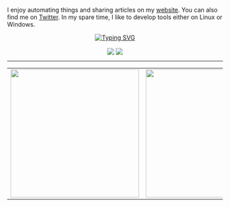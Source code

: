 <!-- GitHub Profile -->

I enjoy automating things and sharing articles on my [website](https://nozerobit.gitlab.io). You can also find me on [Twitter](https://twitter.com/nozerobit). In my spare time, I like to develop tools either on Linux or Windows.

<p align="center">
<a href="https://git.io/typing-svg"><img align="center"  src="https://readme-typing-svg.herokuapp.com?font=Fira+Code&weight=100&duration=2000&pause=1000&color=6E9AE0&center=true&vCenter=true&width=435&lines=Z0Z0Z0Z0Z0Z0Z0Z0Z0Z0Z0Z0Z0Z0Z0Z0" alt="Typing SVG" /></a>
</p>

<!-- Profile -->

<p align="center">
    <a href="https://twitter.com/nozerobit"><img  align="center" src="https://img.shields.io/twitter/follow/nozerobit?style=for-the-badge&logo=twitter&logoColor=ffffff&labelColor=1a1a1a&color=6e9ae0"></a>
    <a href="https://github.com/nozerobit"><img align="center" src="https://img.shields.io/github/followers/nozerobit?style=for-the-badge&logo=github&logoColor=ffffff&labelColor=1a1a1a&color=6e9ae0"></a>
</p>

---

<!-- Github Stats -->
<div align="center">
  <table>
    <tr>
    <td>
        <a href="https://github.com/nozerobit/nozerobit">
        <img height="300px" align="center" src="https://github-readme-stats.vercel.app/api?username=nozerobit&include_all_commits=true&custom_title=nozerobit's+GitHub+Stats&hide=contribs&show_icons=true&line_height=32&count_private=true&title_color=ffffff&text_color=c9cacc&icon_color=6e9ae0&bg_color=1a1a1a" />
        </a>
    </td>
    <td>
        <a href="https://github.com/nozerobit/nozerobit">
        <img height="300px" align="center" src="https://github-readme-stats.vercel.app/api/top-langs/?username=nozerobit&hide_title=false&exclude_repo=nozerobit.github.io&langs_count=6&layout=default&hide_border=false&bg_color=1a1a1a&text_color=c9cacc&title_color=ffffff" />
        </a>
    </td>
    </tr>
  </table>
</div>